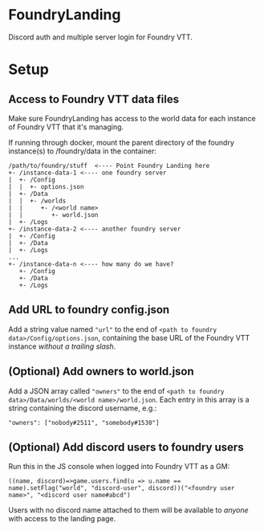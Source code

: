 # FoundryLanding
Discord auth and multiple server login for Foundry VTT.

# Setup
## Access to Foundry VTT data files
Make sure FoundryLanding has access to the world data for each instance of Foundry VTT that it's managing.

If running through docker, mount the parent directory of the foundry instance(s) to /foundry/data in the container:
```
/path/to/foundry/stuff  <---- Point Foundry Landing here
+- /instance-data-1 <---- one foundry server
|  +- /Config
|  |  +- options.json
|  +- /Data
|  |  +- /worlds
|  |     +- /<world name>
|  |        +- world.json
|  +- /Logs
+- /instance-data-2 <---- another foundry server
|  +- /Config
|  +- /Data
|  +- /Logs
...
+- /instance-data-n <---- how many do we have?
   +- /Config
   +- /Data
   +- /Logs
```

## Add URL to foundry config.json
Add a string value named `"url"` to the end of `<path to foundry data>/Config/options.json`, containing the base URL of the Foundry VTT instance *without a trailing slash*.

## (Optional) Add owners to world.json
Add a JSON array called `"owners"` to the end of `<path to foundry data>/Data/worlds/<world name>/world.json`. Each entry in this array is a string containing the discord username, e.g.:
```JS
"owners": ["nobody#2511", "somebody#1530"]
```

## (Optional) Add discord users to foundry users
Run this in the JS console when logged into Foundry VTT as a GM:
```JS
((name, discord)=>game.users.find(u => u.name == name).setFlag("world", "discord-user", discord))("<foundry user name>", "<discord user name#abcd")
```

Users with no discord name attached to them will be available to *anyone* with access to the landing page.
